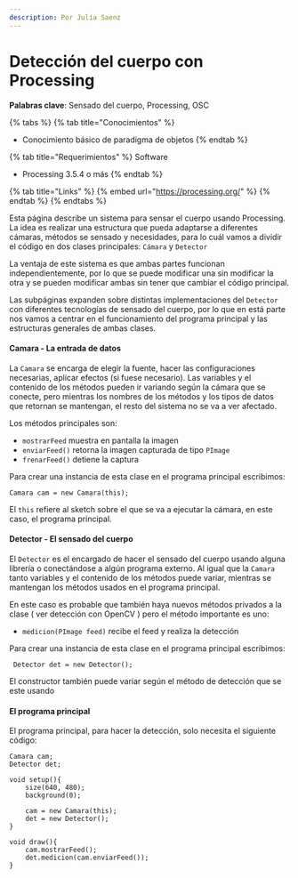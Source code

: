 ```yaml
---
description: Por Julia Saenz
---
```


# Detección del cuerpo con Processing

**Palabras clave**: Sensado del cuerpo, Processing, OSC

{% tabs %}
{% tab title="Conocimientos" %}
* Conocimiento básico de paradigma de objetos
{% endtab %}

{% tab title="Requerimientos" %}
Software

* Processing 3.5.4 o más
{% endtab %}

{% tab title="Links" %}
{% embed url="https://processing.org/" %}
{% endtab %}
{% endtabs %}

Esta página describe un sistema para sensar el cuerpo usando Processing. La idea es realizar una estructura que pueda adaptarse a diferentes cámaras, métodos se sensado y necesidades, para lo cuál vamos a dividir el código en dos clases principales: `Cámara` y `Detector`&#x20;

La ventaja de este sistema es que ambas partes funcionan independientemente, por lo que se puede modificar una sin modificar la otra y se pueden modificar ambas sin tener que cambiar el código principal.&#x20;

Las subpáginas expanden sobre distintas implementaciones del `Detector` con diferentes tecnologías de sensado del cuerpo, por lo que en está parte nos vamos a centrar en el funcionamiento del programa principal y las estructuras generales de ambas clases.

#### Camara - La entrada de datos

La `Camara` se encarga de elegir la fuente, hacer las configuraciones necesarias, aplicar efectos (si fuese necesario). Las variables y el contenido de los métodos pueden ir variando según la cámara que se conecte, pero mientras los nombres de los métodos y los tipos de datos que retornan se mantengan, el resto del sistema no se va a ver afectado.

Los métodos principales son:

* `mostrarFeed` muestra en pantalla la imagen
* `enviarFeed()` retorna la imagen capturada de tipo `PImage`
* `frenarFeed()` detiene la captura&#x20;

Para crear una instancia de esta clase en el programa principal escribimos:

```processing
Camara cam = new Camara(this);
```

El `this` refiere al sketch sobre el que se va a ejecutar la cámara, en este caso, el programa principal.

#### Detector - El sensado del cuerpo

El `Detector` es el encargado de hacer el sensado del cuerpo usando alguna librería o conectándose a algún programa externo. Al igual que la `Camara` tanto variables y el contenido de los métodos puede variar, mientras se mantengan los métodos usados en el programa principal.

En este caso es probable que también haya nuevos métodos privados a la clase ( ver detección con OpenCV )  pero el método importante es uno:

* `medicion(PImage feed)` recibe el feed y realiza la detección&#x20;

Para crear una instancia de esta clase en el programa principal escribimos:

```processing
 Detector det = new Detector();
```

El constructor también puede variar según el método de detección que se este usando

#### El programa principal

El programa principal, para hacer la detección, solo necesita el siguiente código:

```processing
Camara cam;
Detector det;

void setup(){
    size(640, 480);
    background(0);
    
    cam = new Camara(this);
    det = new Detector();
}

void draw(){
    cam.mostrarFeed();
    det.medicion(cam.enviarFeed());
}

```
